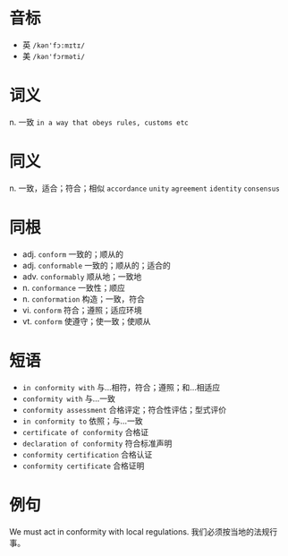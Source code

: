 # 音标

- 英 `/kən'fɔ:mɪtɪ/`
- 美 `/kən'fɔrməti/`

# 词义

n. 一致
`in a way that obeys rules, customs etc`

# 同义

n. 一致，适合；符合；相似
`accordance` `unity` `agreement` `identity` `consensus`

# 同根

- adj. `conform` 一致的；顺从的
- adj. `conformable` 一致的；顺从的；适合的
- adv. `conformably` 顺从地；一致地
- n. `conformance` 一致性；顺应
- n. `conformation` 构造；一致，符合
- vi. `conform` 符合；遵照；适应环境
- vt. `conform` 使遵守；使一致；使顺从

# 短语

- `in conformity with` 与…相符，符合；遵照；和…相适应
- `conformity with` 与…一致
- `conformity assessment` 合格评定；符合性评估；型式评价
- `in conformity to` 依照；与…一致
- `certificate of conformity` 合格证
- `declaration of conformity` 符合标准声明
- `conformity certification` 合格认证
- `conformity certificate` 合格证明

# 例句

We must act in conformity with local regulations.
我们必须按当地的法规行事。


